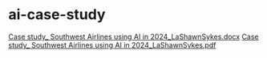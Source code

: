 # ai-case-study
[Case study_ Southwest Airlines using AI in 2024_LaShawnSykes.docx](https://github.com/LaShawnSykes/ai-case-study/files/14379708/Case.study_.Southwest.Airlines.using.AI.in.2024_LaShawnSykes.docx)
[Case study_ Southwest Airlines using AI in 2024_LaShawnSykes.pdf](https://github.com/LaShawnSykes/ai-case-study/files/14379969/Case.study_.Southwest.Airlines.using.AI.in.2024_LaShawnSykes.pdf)

